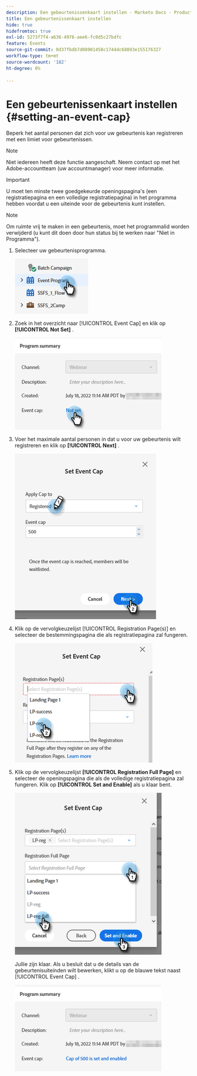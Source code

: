 ```yaml
---
description: Een gebeurtenissenkaart instellen - Marketo Docs - Productdocumentatie
title: Een gebeurtenissenkaart instellen
hide: true
hidefromtoc: true
exl-id: 5273f7f4-a636-4976-aee6-fc0d5c27bdfc
feature: Events
source-git-commit: 0d37fbdb7d08901458c1744dc68893e155176327
workflow-type: tm+mt
source-wordcount: '182'
ht-degree: 0%

---
```


# Een gebeurtenissenkaart instellen {#setting-an-event-cap}

Beperk het aantal personen dat zich voor uw gebeurtenis kan registreren met een limiet voor gebeurtenissen.

>[!NOTE]
>
>Niet iedereen heeft deze functie aangeschaft. Neem contact op met het Adobe-accountteam (uw accountmanager) voor meer informatie.

>[!IMPORTANT]
>U moet ten minste twee goedgekeurde openingspagina&#39;s (een registratiepagina en een volledige registratiepagina) in het programma hebben voordat u een uiteinde voor de gebeurtenis kunt instellen.

>[!NOTE]
>
>Om ruimte vrij te maken in een gebeurtenis, moet het programmalid worden verwijderd (u kunt dit doen door hun status bij te werken naar &quot;Niet in Programma&quot;).

1. Selecteer uw gebeurtenisprogramma.

   ![](assets/setting-an-event-cap-1.png)

1. Zoek in het overzicht naar [!UICONTROL Event Cap] en klik op **[!UICONTROL Not Set]** .

   ![](assets/setting-an-event-cap-2.png)

1. Voer het maximale aantal personen in dat u voor uw gebeurtenis wilt registreren en klik op **[!UICONTROL Next]** .

   ![](assets/setting-an-event-cap-3.png)

1. Klik op de vervolgkeuzelijst [!UICONTROL Registration Page(s)] en selecteer de bestemmingspagina die als registratiepagina zal fungeren.

   ![](assets/setting-an-event-cap-4.png)

1. Klik op de vervolgkeuzelijst **[!UICONTROL Registration Full Page]** en selecteer de openingspagina die als de volledige registratiepagina zal fungeren. Klik op **[!UICONTROL Set and Enable]** als u klaar bent.

   ![](assets/setting-an-event-cap-5.png)

   Jullie zijn klaar. Als u besluit dat u de details van de gebeurtenisuiteinden wilt bewerken, klikt u op de blauwe tekst naast [!UICONTROL Event Cap] .

   ![](assets/setting-an-event-cap-6.png)

